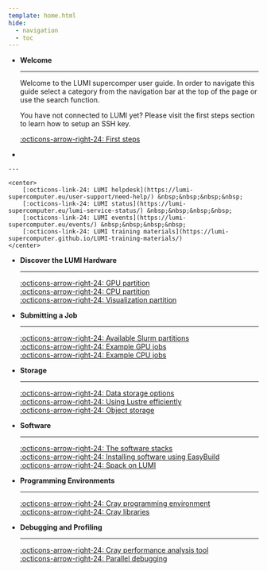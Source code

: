 ```yaml
---
template: home.html
hide:
  - navigation
  - toc
---
```


<div class="card" markdown>

- **Welcome**

    ---

    Welcome to the LUMI supercomper user guide. In order to navigate this guide
    select a category from the navigation bar at the top of the page or use 
    the search function.

    You have not connected to LUMI yet? Please visit the first steps section to
    learn how to setup an SSH key.

    [:octicons-arrow-right-24: First steps](firststeps/index.md)

-  

    ---
    
    <center>
        [:octicons-link-24: LUMI helpdesk](https://lumi-supercomputer.eu/user-support/need-help/) &nbsp;&nbsp;&nbsp;&nbsp;
        [:octicons-link-24: LUMI status](https://lumi-supercomputer.eu/lumi-service-status/) &nbsp;&nbsp;&nbsp;&nbsp;
        [:octicons-link-24: LUMI events](https://lumi-supercomputer.eu/events/) &nbsp;&nbsp;&nbsp;&nbsp;
        [:octicons-link-24: LUMI training materials](https://lumi-supercomputer.github.io/LUMI-training-materials/)
    </center>
</div>

<div class="grid cards" markdown>

-   **Discover the LUMI Hardware**

    ---

    [:octicons-arrow-right-24: GPU partition](hardware/lumig.md)<br>
    [:octicons-arrow-right-24: CPU partition](hardware/lumic.md)<br>
    [:octicons-arrow-right-24: Visualization partition](hardware/lumid.md)

-   **Submitting a Job**

    ---

    [:octicons-arrow-right-24: Available Slurm partitions](runjobs/scheduled-jobs/partitions.md)<br>
    [:octicons-arrow-right-24: Example GPU jobs](runjobs/scheduled-jobs/lumig-job.md)<br>
    [:octicons-arrow-right-24: Example CPU jobs](runjobs/scheduled-jobs/lumic-job.md)

-   **Storage**

    ---

    [:octicons-arrow-right-24: Data storage options](storage/index.md)<br>
    [:octicons-arrow-right-24: Using Lustre efficiently](storage/parallel-filesystems/lustre.md)<br>
    [:octicons-arrow-right-24: Object storage](storage/lumio/index.md)

-   **Software**

    ---

    [:octicons-arrow-right-24: The software stacks](runjobs/lumi_env/softwarestacks.md)<br>
    [:octicons-arrow-right-24: Installing software using EasyBuild](software/installing/easybuild.md)<br>
    [:octicons-arrow-right-24: Spack on LUMI](software/installing/spack.md)

-   **Programming Environments**

    ---

    [:octicons-arrow-right-24: Cray programming environment](development/compiling/prgenv.md)<br>
    [:octicons-arrow-right-24: Cray libraries](development/libraries/cray-libraries.md)<br>

-   **Debugging and Profiling**

    ---

    [:octicons-arrow-right-24: Cray performance analysis tool](development/profiling/perftools.md)<br>
    [:octicons-arrow-right-24: Parallel debugging](development/debugging/gdb4hpc.md)

</div>
